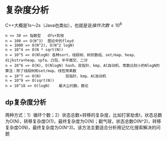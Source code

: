 # 复杂度分析

C++大概是1s～2s（Java也类似），也就是说$操作次数 \le 10^8$

```
n <= 30 => 指数型   dfs+剪枝
n = 100 => O(N^3)  图论中的floyd
n = 1000 => O(N^2), O(N^2 logN)
n = 10^4 => O(N * sqrt(N))
n = 10^5 => O(NlogN) 各种sort，线段树、树状数组、set/map、heap、dijkstra+heap、spfa、凸包、半平面交、二分
n = 10^6 => O(N), O(NlogN) hash、双指针、kmp、AC自动机、常数比较小的NlogN的算法：除了线段树和set/map、线性筛素数
n = 10^7 => O(N) 		   双指针、kmp、AC自动机
n = 10^9 => O(sqrt(N))
n = 10^18 => O(logN)	最大公约数、数论
```

## dp复杂度分析

两种方式：1）循环个数；2）状态总数×转移的复杂度，比如打家劫舍I，状态总数为O(N)，转移复杂度O(1)，最终复杂度为O(N)；戳气球，状态总数O(N^2)，转移复杂度O(N)，最终复杂度为O(N^3)。该方法主要适合分析用记忆化搜索解决的问题